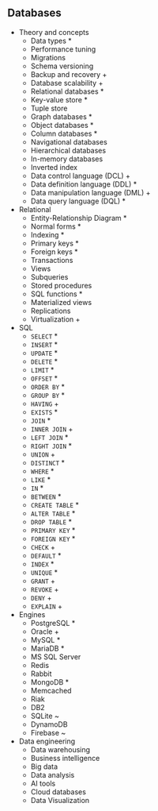 ## Databases

- Theory and concepts
  - Data types *
  - Performance tuning
  - Migrations
  - Schema versioning
  - Backup and recovery +
  - Database scalability +
  - Relational databases *
  - Key-value store *
  - Tuple store
  - Graph databases *
  - Object databases *
  - Column databases *
  - Navigational databases
  - Hierarchical databases
  - In-memory databases
  - Inverted index
  - Data control language (DCL) +
  - Data definition language (DDL) *
  - Data manipulation language (DML) +
  - Data query language (DQL) *
- Relational
  - Entity-Relationship Diagram *
  - Normal forms *
  - Indexing *
  - Primary keys *
  - Foreign keys *
  - Transactions
  - Views
  - Subqueries
  - Stored procedures
  - SQL functions *
  - Materialized views
  - Replications
  - Virtualization +
- SQL
  - `SELECT` *
  - `INSERT` *
  - `UPDATE` *
  - `DELETE` *
  - `LIMIT` *
  - `OFFSET` *
  - `ORDER BY` *
  - `GROUP BY` *
  - `HAVING` +
  - `EXISTS` *
  - `JOIN` *
  - `INNER JOIN` +
  - `LEFT JOIN` *
  - `RIGHT JOIN` *
  - `UNION` +
  - `DISTINCT` *
  - `WHERE` *
  - `LIKE` *
  - `IN` *
  - `BETWEEN` *
  - `CREATE TABLE` *
  - `ALTER TABLE` *
  - `DROP TABLE` *
  - `PRIMARY KEY` *
  - `FOREIGN KEY` *
  - `CHECK` +
  - `DEFAULT` *
  - `INDEX` *
  - `UNIQUE` *
  - `GRANT` +
  - `REVOKE` +
  - `DENY` +
  - `EXPLAIN` +
- Engines
  - PostgreSQL *
  - Oracle +
  - MySQL *
  - MariaDB *
  - MS SQL Server
  - Redis
  - Rabbit
  - MongoDB *
  - Memcached
  - Riak
  - DB2
  - SQLite ~
  - DynamoDB
  - Firebase ~
- Data engineering
  - Data warehousing
  - Business intelligence
  - Big data
  - Data analysis
  - AI tools
  - Cloud databases
  - Data Visualization
